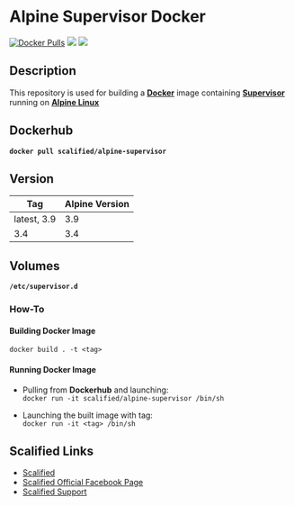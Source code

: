 # Alpine Supervisor Docker #

[![Docker Pulls](https://img.shields.io/docker/pulls/scalified/alpine-supervisor.svg)](https://hub.docker.com/r/scalified/alpine-supervisor)
[![](https://images.microbadger.com/badges/image/scalified/alpine-supervisor.svg)](https://microbadger.com/images/scalified/alpine-supervisor)
[![](https://images.microbadger.com/badges/version/scalified/alpine-supervisor.svg)](https://microbadger.com/images/scalified/alpine-supervisor)

## Description

This repository is used for building a [**Docker**](https://www.docker.com) image containing [**Supervisor**](http://supervisord.org) running on [**Alpine Linux**](https://alpinelinux.org/)

## Dockerhub

**`docker pull scalified/alpine-supervisor`**

## Version

| Tag         | Alpine Version |
|-------------|----------------|
| latest, 3.9 | 3.9            |
| 3.4         | 3.4            |

## Volumes

**`/etc/supervisor.d`**

### How-To

#### Building Docker Image

`docker build . -t <tag>`

#### Running Docker Image

* Pulling from **Dockerhub** and launching:  
  `docker run -it scalified/alpine-supervisor /bin/sh`

* Launching the built image with <tag> tag:  
  `docker run -it <tag> /bin/sh`

## Scalified Links

* [Scalified](http://www.scalified.com)
* [Scalified Official Facebook Page](https://www.facebook.com/scalified)
* <a href="mailto:info@scalified.com?subject=[Alpine Supervisor Docker Image]: Proposals And Suggestions">Scalified Support</a>
